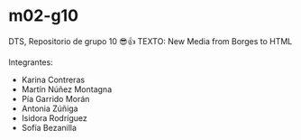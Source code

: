 # m02-g10
DTS, Repositorio de grupo 10 😎👍
TEXTO: New Media from Borges to HTML

Integrantes:

- Karina Contreras
- Martín Núñez Montagna
- Pía Garrido Morán
- Antonia Zúñiga
- Isidora Rodríguez
- Sofía Bezanilla